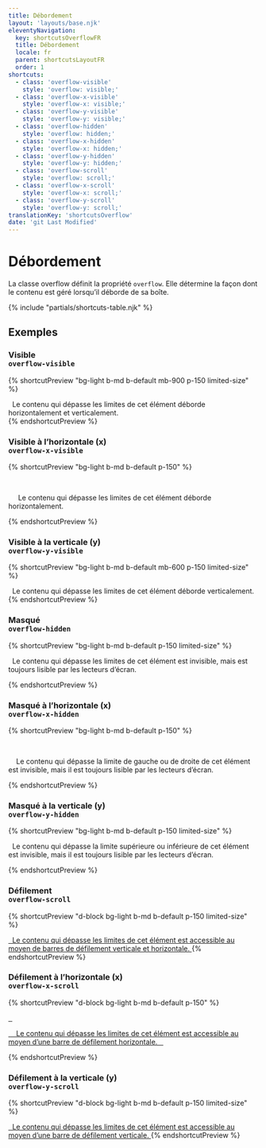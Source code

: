 ```yaml
---
title: Débordement
layout: 'layouts/base.njk'
eleventyNavigation:
  key: shortcutsOverflowFR
  title: Débordement
  locale: fr
  parent: shortcutsLayoutFR
  order: 1
shortcuts:
  - class: 'overflow-visible'
    style: 'overflow: visible;'
  - class: 'overflow-x-visible'
    style: 'overflow-x: visible;'
  - class: 'overflow-y-visible'
    style: 'overflow-y: visible;'
  - class: 'overflow-hidden'
    style: 'overflow: hidden;'
  - class: 'overflow-x-hidden'
    style: 'overflow-x: hidden;'
  - class: 'overflow-y-hidden'
    style: 'overflow-y: hidden;'
  - class: 'overflow-scroll'
    style: 'overflow: scroll;'
  - class: 'overflow-x-scroll'
    style: 'overflow-x: scroll;'
  - class: 'overflow-y-scroll'
    style: 'overflow-y: scroll;'
translationKey: 'shortcutsOverflow'
date: 'git Last Modified'
---
```


# Débordement

La classe overflow définit la propriété `overflow`. Elle détermine la façon dont le contenu est géré lorsqu’il déborde de sa boîte.

{% include "partials/shortcuts-table.njk" %}

## Exemples

### Visible<br/>`overflow-visible`

{% shortcutPreview "bg-light b-md b-default mb-900 p-150 limited-size" %}

<div class="overflow-visible">
  Le contenu qui dépasse les limites de cet élément déborde horizontalement et verticalement.
</div>
{% endshortcutPreview %}

### Visible à l’horizontale (x)<br/>`overflow-x-visible`

{% shortcutPreview "bg-light b-md b-default p-150" %}

<div class="overflow-x-visible" style="width: 250px;">
  <p style="width: 500px;">
     Le contenu qui dépasse les limites de cet élément déborde horizontalement.
  </p>
</div>
{% endshortcutPreview %}

### Visible à la verticale (y)<br/>`overflow-y-visible`

{% shortcutPreview "bg-light b-md b-default mb-600 p-150 limited-size" %}

<div class="overflow-y-visible">
  Le contenu qui dépasse les limites de cet élément déborde verticalement.
</div>
{% endshortcutPreview %}

### Masqué <br/>`overflow-hidden`

{% shortcutPreview "bg-light b-md b-default p-150 limited-size" %}

<p class="overflow-hidden">
  Le contenu qui dépasse les limites de cet élément est invisible, mais est toujours lisible par les lecteurs d’écran.
</p>
{% endshortcutPreview %}

### Masqué à l’horizontale (x)<br/>`overflow-x-hidden`

{% shortcutPreview "bg-light b-md b-default p-150" %}

<div class="overflow-x-hidden" style="width: 250px;">
  <p style="width: 500px;">
    Le contenu qui dépasse la limite de gauche ou de droite de cet élément est invisible, mais il est toujours lisible par les lecteurs d’écran.
  </p>
</div>
{% endshortcutPreview %}

### Masqué à la verticale (y)<br/>`overflow-y-hidden`

{% shortcutPreview "bg-light b-md b-default p-150 limited-size" %}

<p class="overflow-y-hidden">
  Le contenu qui dépasse la limite supérieure ou inférieure de cet élément est invisible, mais il est toujours lisible par les lecteurs d’écran.
</p>
{% endshortcutPreview %}

### Défilement <br/>`overflow-scroll`

{% shortcutPreview "d-block bg-light b-md b-default p-150 limited-size" %}

<a href="#" class="overflow-scroll">
  Le contenu qui dépasse les limites de cet élément est accessible au moyen de barres de défilement verticale et horizontale.
</a>
{% endshortcutPreview %}

### Défilement à l’horizontale (x)<br/>`overflow-x-scroll`

{% shortcutPreview "d-block bg-light b-md b-default p-150" %}

<a href="#"  class="overflow-x-scroll" style="width: 250px;">
  <p style="width: 500px;">
    Le contenu qui dépasse les limites de cet élément est accessible au moyen d’une barre de défilement horizontale.
  </p>
</a>
{% endshortcutPreview %}

### Défilement à la verticale (y)<br/>`overflow-y-scroll`

{% shortcutPreview "d-block bg-light b-md b-default p-150 limited-size" %}

<a href="#" class="overflow-y-scroll">
  Le contenu qui dépasse les limites de cet élément est accessible au moyen d’une barre de défilement verticale.
</a>
{% endshortcutPreview %}
